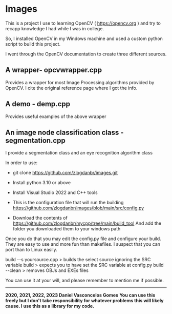 # Images
This is a project I use to learning OpenCV ( https://opencv.org ) and try to recapp knowledge I had while I was in college.

So, I installed OpenCV in my Windows machine and used a custom python script to build this project. 

I went through the OpenCV documentation to create three different sources.

A wrapper- opcvwrapper.cpp
-------------------------------
Provides a wrapper for most Image Processing algorithms provided by OpenCV. 
I cite the original reference page where I got the info.

A demo - demp.cpp
-------------------------------
Provides useful examples of the above wrapper

An image node classification class - segmentation.cpp
-------------------------------------------------------
I provide a segmentation class and an eye recognition algorithm class

In order to use:

- git clone https://github.com/zlogdanbr/images.git
- Install python 3.10 or above
- Install Visual Studio 2022 and C++ tools
- This is the configuration file that will run the building
  https://github.com/zlogdanbr/images/blob/main/src/config.py

- Download the contents of 
https://github.com/zlogdanbr/mycpp/tree/main/build_tool
And add the folder you downloaded them to your windows path

Once you do that you may edit the config.py file and configure your build. 
They are easy to use and more fun than makefiles. I suspect that you can port than to Linux easily.

build --s yoursource.cpp 	> builds the select source ignoring the SRC variable
build						> expects you to have set the SRC variable at config.py
build --clean				> removes OBJs and EXEs files

You can use it at your will, and please remember to mention me if possible.

_________________________________________________
**2020, 2021, 2022, 2023 Daniel Vasconcelos Gomes**
**You can use this freely but I don't take responsibility for whatever problems this will likely cause. I use this as a library for my code.**





